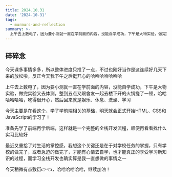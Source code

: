 ```yaml
---
title: 2024.10.31
date: '2024-10-31'
tags:
  - murmurs-and-reflection
summary: >-
  上午去上数电了，因为要小测就一直在学前面的内容，没能自学成功，下午是大物实验，做完实验又去体测，整到五点又跟舍友一起去楼下开的火锅搓了一顿，哈哈哈哈哈哈，吃得很开心，然后回来就是娱乐、休息、洗澡、学习
---
```

## 碎碎念
今天课多事情多多，所以整体进度只推了一点，不过也刚好当作是这连续好几天下来的放松啦，反正今天我下午之后挺开心的哈哈哈哈哈哈哈

上午去上数电了，因为要小测就一直在学前面的内容，没能自学成功，下午是大物实验，做完实验又去体测，整到五点又跟舍友一起去楼下开的火锅搓了一顿，哈哈哈哈哈哈，吃得很开心，然后回来就是娱乐、休息、洗澡、学习

今天主要是在看[这个](https://developer.mozilla.org/en-US/docs/Learn/Getting_started_with_the_web/HTML_basics)，学了学前端相关的基础，明天就会正式开始HTML、CSS和JavaScript的学习了！

准备先学了前端再学后端，这样就是一个完整的全栈开发流程，顺便再看看找什么实习比较好

最近又重拾了对生活的掌控感，我想这个关键还是在于对学校任务的掌握，只有学校的做完了，或者急迫的做完了，才能有心情去自学，也才能真正的享受学习新知识的过程，而学习全栈开发也确实算是我一直想做的事情之一

今天稍微有点敷衍👉👈，哈哈哈哈哈哈，继续加油！
